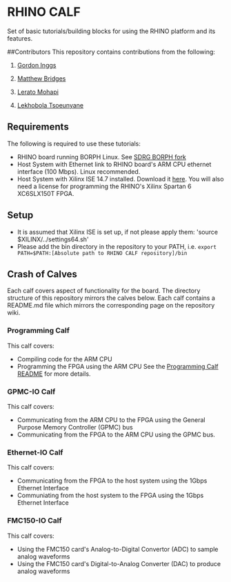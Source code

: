 # RHINO CALF
Set of basic tutorials/building blocks for using the RHINO platform and its features.

##Contributors
This repository contains contributions from the following:

1) [Gordon Inggs](mailto:gordon.e.inggs@ieee.org)

2) [Matthew Bridges](mailto:matthewbridges88@gmail.com)

3) [Lerato Mohapi](mailto:leratojeffrey.mohapi@gmail.com)

4) [Lekhobola Tsoeunyane](mailto:lekhobola@gmail.com)

## Requirements
The following is required to use these tutorials:

* RHINO board running BORPH Linux. See [SDRG BORPH fork](https://github.com/SDRG-UCT/borph_rhino)
* Host System with Ethernet link to RHINO board's ARM CPU ethernet interface (100 Mbps). Linux recommended.
* Host System with Xilinx ISE 14.7 installed. Download it [here](http://www.xilinx.com/support/download/index.html/content/xilinx/en/downloadNav/design-tools.html). You will also need a license for programming the RHINO's Xilinx Spartan 6 XC6SLX150T FPGA.

## Setup
* It is assumed that Xilinx ISE is set up, if not please apply them: 'source $XILINX/../settings64.sh'
* Please add the bin directory in the repository to your PATH, i.e. `export PATH=$PATH:[Absolute path to RHINO CALF repository]/bin`

## Crash of Calves
Each calf covers aspect of functionality for the board. The directory structure of this repository mirrors the calves below. Each calf contains a README.md file which mirrors the corresponding page on the repository wiki.

### Programming Calf
This calf covers:
* Compiling code for the ARM CPU
* Programming the FPGA using the ARM CPU
See the [Programming Calf README](./programming/README.md) for more details.

### GPMC-IO Calf
This calf covers:
* Communicating from the ARM CPU to the FPGA using the General Purpose Memory Controller (GPMC) bus
* Communicating from the FPGA to the ARM CPU using the GPMC bus.

### Ethernet-IO Calf
This calf covers:
* Communicating from the FPGA to the host system using the 1Gbps Ethernet Interface
* Communiating from the host system to the FPGA using the 1Gbps Ethernet Interface

### FMC150-IO Calf
This calf covers:
* Using the FMC150 card's Analog-to-Digital Convertor (ADC) to sample analog waveforms
* Using the FMC150 card's Digital-to-Analog Converter (DAC) to produce analog waveforms
